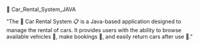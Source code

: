 🚗 Car_Rental_System_JAVA

"The 🚗 Car Rental System 📋 is a Java-based application designed to manage the rental of cars. It provides users with the ability to browse available vehicles 🚙, make bookings 📅, and easily return cars after use 🔄."







